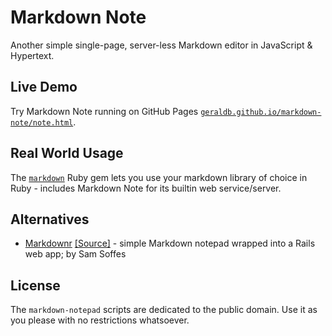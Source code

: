 # Markdown Note

Another simple single-page, server-less Markdown editor in JavaScript & Hypertext.

## Live Demo

Try Markdown Note running
on GitHub Pages [`geraldb.github.io/markdown-note/note.html`](http://geraldb.github.io/markdown-note/note.html).


## Real World Usage

The [`markdown`](https://github.com/geraldb/markdown) Ruby gem
lets you use your markdown library of choice in Ruby - includes Markdown Note
for its builtin web service/server.

## Alternatives

- [Markdownr](http://markdownr.com/) [[Source]](https://github.com/soffes/markdownr.com) - simple Markdown notepad wrapped into a Rails web app; by Sam Soffes


## License

The `markdown-notepad` scripts are dedicated to the public domain.
Use it as you please with no restrictions whatsoever.
